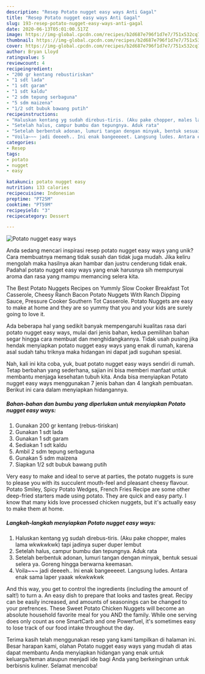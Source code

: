 ```yaml
---
description: "Resep Potato nugget easy ways Anti Gagal"
title: "Resep Potato nugget easy ways Anti Gagal"
slug: 193-resep-potato-nugget-easy-ways-anti-gagal
date: 2020-06-13T05:01:00.517Z
image: https://img-global.cpcdn.com/recipes/b2d687e796f1d7e7/751x532cq70/potato-nugget-easy-ways-foto-resep-utama.jpg
thumbnail: https://img-global.cpcdn.com/recipes/b2d687e796f1d7e7/751x532cq70/potato-nugget-easy-ways-foto-resep-utama.jpg
cover: https://img-global.cpcdn.com/recipes/b2d687e796f1d7e7/751x532cq70/potato-nugget-easy-ways-foto-resep-utama.jpg
author: Bryan Lloyd
ratingvalue: 5
reviewcount: 4
recipeingredient:
- "200 gr kentang rebustiriskan"
- "1 sdt lada"
- "1 sdt garam"
- "1 sdt kaldu"
- "2 sdm tepung serbaguna"
- "5 sdm maizena"
- "1/2 sdt bubuk bawang putih"
recipeinstructions:
- "Haluskan kentang yg sudah direbus-tiris. (Aku pake chopper, males lama wkwkwkwk) tapi jadinya super duper lembut"
- "Setelah halus, campur bumbu dan tepungnya. Aduk rata"
- "Setelah berbentuk adonan, lumuri tangan dengan minyak, bentuk sesuai selera ya. Goreng hingga berwarna keemasan."
- "Voila~~~ jadi deeeeh.. Ini enak bangeeeeet. Langsung ludes. Antara enak sama laper yaaak wkwkwkwk"
categories:
- Resep
tags:
- potato
- nugget
- easy

katakunci: potato nugget easy 
nutrition: 133 calories
recipecuisine: Indonesian
preptime: "PT25M"
cooktime: "PT59M"
recipeyield: "3"
recipecategory: Dessert

---
```



![Potato nugget easy ways](https://img-global.cpcdn.com/recipes/b2d687e796f1d7e7/751x532cq70/potato-nugget-easy-ways-foto-resep-utama.jpg)

Anda sedang mencari inspirasi resep potato nugget easy ways yang unik? Cara membuatnya memang tidak susah dan tidak juga mudah. Jika keliru mengolah maka hasilnya akan hambar dan justru cenderung tidak enak. Padahal potato nugget easy ways yang enak harusnya sih mempunyai aroma dan rasa yang mampu memancing selera kita.

The Best Potato Nuggets Recipes on Yummly Slow Cooker Breakfast Tot Casserole, Cheesy Ranch Bacon Potato Nuggets With Ranch Dipping Sauce, Pressure Cooker Southern Tot Casserole. Potato Nuggets are easy to make at home and they are so yummy that you and your kids are surely going to love it.

Ada beberapa hal yang sedikit banyak mempengaruhi kualitas rasa dari potato nugget easy ways, mulai dari jenis bahan, kedua pemilihan bahan segar hingga cara membuat dan menghidangkannya. Tidak usah pusing jika hendak menyiapkan potato nugget easy ways yang enak di rumah, karena asal sudah tahu triknya maka hidangan ini dapat jadi suguhan spesial.


Nah, kali ini kita coba, yuk, buat potato nugget easy ways sendiri di rumah. Tetap berbahan yang sederhana, sajian ini bisa memberi manfaat untuk membantu menjaga kesehatan tubuh kita. Anda bisa menyiapkan Potato nugget easy ways menggunakan 7 jenis bahan dan 4 langkah pembuatan. Berikut ini cara dalam menyiapkan hidangannya.

<!--inarticleads1-->

##### Bahan-bahan dan bumbu yang diperlukan untuk menyiapkan Potato nugget easy ways:

1. Gunakan 200 gr kentang (rebus-tiriskan)
1. Gunakan 1 sdt lada
1. Gunakan 1 sdt garam
1. Sediakan 1 sdt kaldu
1. Ambil 2 sdm tepung serbaguna
1. Gunakan 5 sdm maizena
1. Siapkan 1/2 sdt bubuk bawang putih


Very easy to make and ideal to serve at parties, the potato nuggets is sure to please you with its succulent mouth-feel and pleasant cheesy flavour. Potato Smiley, Spicy Potato Wedges, French Fries Recipe are some other deep-fried starters made using potato. They are quick and easy party. I know that many kids love processed chicken nuggets, but it&#39;s actually easy to make them at home. 

<!--inarticleads2-->

##### Langkah-langkah menyiapkan Potato nugget easy ways:

1. Haluskan kentang yg sudah direbus-tiris. (Aku pake chopper, males lama wkwkwkwk) tapi jadinya super duper lembut
1. Setelah halus, campur bumbu dan tepungnya. Aduk rata
1. Setelah berbentuk adonan, lumuri tangan dengan minyak, bentuk sesuai selera ya. Goreng hingga berwarna keemasan.
1. Voila~~~ jadi deeeeh.. Ini enak bangeeeeet. Langsung ludes. Antara enak sama laper yaaak wkwkwkwk


And this way, you get to control the ingredients (including the amount of salt!) to turn a. An easy dish to prepare that looks and tastes great. Recipy can be easily increased, and amounts of seasonings can be changed to your prefrences. These Sweet Potato Chicken Nuggets will become an absolute household favorite meal for you AND the family. While one serving does only count as one SmartCarb and one Powerfuel, it&#39;s sometimes easy to lose track of our food intake throughout the day. 

Terima kasih telah menggunakan resep yang kami tampilkan di halaman ini. Besar harapan kami, olahan Potato nugget easy ways yang mudah di atas dapat membantu Anda menyiapkan hidangan yang enak untuk keluarga/teman ataupun menjadi ide bagi Anda yang berkeinginan untuk berbisnis kuliner. Selamat mencoba!
